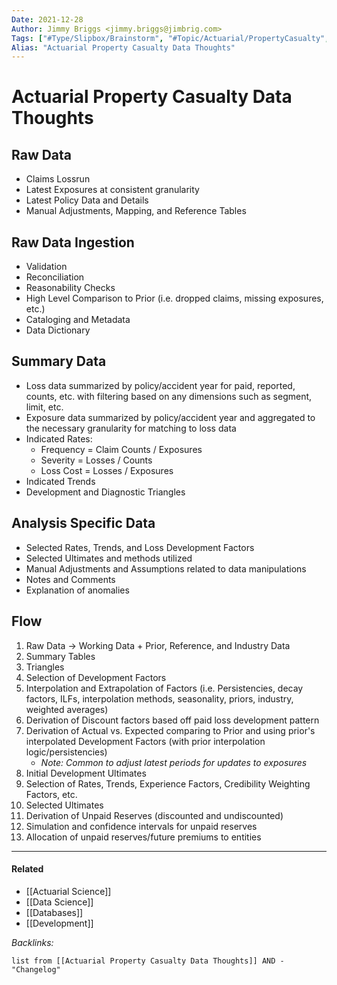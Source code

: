 ```yaml
---
Date: 2021-12-28
Author: Jimmy Briggs <jimmy.briggs@jimbrig.com>
Tags: ["#Type/Slipbox/Brainstorm", "#Topic/Actuarial/PropertyCasualty", "#Topic/Dev/Data"]
Alias: "Actuarial Property Casualty Data Thoughts"
---
```


# Actuarial Property Casualty Data Thoughts

## Raw Data

- Claims Lossrun
- Latest Exposures at consistent granularity
- Latest Policy Data and Details
- Manual Adjustments, Mapping, and Reference Tables

## Raw Data Ingestion

- Validation
- Reconciliation
- Reasonability Checks
- High Level Comparison to Prior (i.e. dropped claims, missing exposures, etc.)
- Cataloging and Metadata
- Data Dictionary

## Summary Data

- Loss data summarized by policy/accident year for paid, reported, counts, etc. with filtering based on any dimensions such as segment, limit, etc.
- Exposure data summarized by policy/accident year and aggregated to the necessary granularity for matching to loss data
- Indicated Rates: 
	- Frequency = Claim Counts / Exposures
	- Severity = Losses / Counts
	- Loss Cost = Losses / Exposures
- Indicated Trends
- Development and Diagnostic Triangles

## Analysis Specific Data

- Selected Rates, Trends, and Loss Development Factors
- Selected Ultimates and methods utilized
- Manual Adjustments and Assumptions related to data manipulations
- Notes and Comments
- Explanation of anomalies

## Flow

1. Raw Data -> Working Data + Prior, Reference, and Industry Data
2. Summary Tables
3. Triangles
4. Selection of Development Factors
5. Interpolation and Extrapolation of Factors (i.e. Persistencies, decay factors, ILFs, interpolation methods, seasonality, priors, industry, weighted averages)
6. Derivation of Discount factors based off paid loss development pattern
7. Derivation of Actual vs. Expected comparing to Prior and using prior's interpolated Development Factors (with prior interpolation logic/persistencies)
	- *Note: Common to adjust latest periods for updates to exposures*
8. Initial Development Ultimates
9. Selection of Rates, Trends, Experience Factors, Credibility Weighting Factors, etc.
10. Selected Ultimates
11. Derivation of Unpaid Reserves (discounted and undiscounted)
12. Simulation and confidence intervals for unpaid reserves
13. Allocation of unpaid reserves/future premiums to entities

***

#### Related

- [[Actuarial Science]]
- [[Data Science]]
- [[Databases]]
- [[Development]]

*Backlinks:*

```dataview
list from [[Actuarial Property Casualty Data Thoughts]] AND -"Changelog"
```